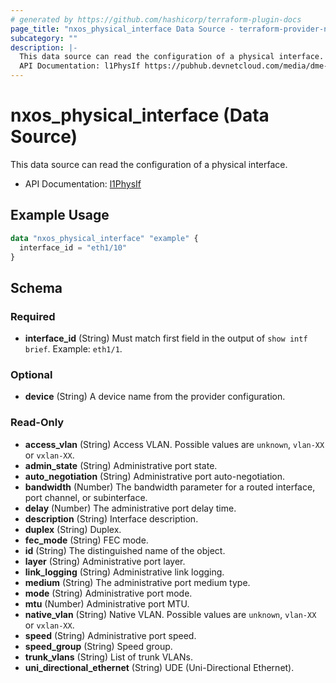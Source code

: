 ```yaml
---
# generated by https://github.com/hashicorp/terraform-plugin-docs
page_title: "nxos_physical_interface Data Source - terraform-provider-nxos"
subcategory: ""
description: |-
  This data source can read the configuration of a physical interface.
  API Documentation: l1PhysIf https://pubhub.devnetcloud.com/media/dme-docs-10-2-2/docs/System/l1:PhysIf/
---
```


# nxos_physical_interface (Data Source)

This data source can read the configuration of a physical interface.

- API Documentation: [l1PhysIf](https://pubhub.devnetcloud.com/media/dme-docs-10-2-2/docs/System/l1:PhysIf/)

## Example Usage

```terraform
data "nxos_physical_interface" "example" {
  interface_id = "eth1/10"
}
```

<!-- schema generated by tfplugindocs -->
## Schema

### Required

- **interface_id** (String) Must match first field in the output of `show intf brief`. Example: `eth1/1`.

### Optional

- **device** (String) A device name from the provider configuration.

### Read-Only

- **access_vlan** (String) Access VLAN. Possible values are `unknown`, `vlan-XX` or `vxlan-XX`.
- **admin_state** (String) Administrative port state.
- **auto_negotiation** (String) Administrative port auto-negotiation.
- **bandwidth** (Number) The bandwidth parameter for a routed interface, port channel, or subinterface.
- **delay** (Number) The administrative port delay time.
- **description** (String) Interface description.
- **duplex** (String) Duplex.
- **fec_mode** (String) FEC mode.
- **id** (String) The distinguished name of the object.
- **layer** (String) Administrative port layer.
- **link_logging** (String) Administrative link logging.
- **medium** (String) The administrative port medium type.
- **mode** (String) Administrative port mode.
- **mtu** (Number) Administrative port MTU.
- **native_vlan** (String) Native VLAN. Possible values are `unknown`, `vlan-XX` or `vxlan-XX`.
- **speed** (String) Administrative port speed.
- **speed_group** (String) Speed group.
- **trunk_vlans** (String) List of trunk VLANs.
- **uni_directional_ethernet** (String) UDE (Uni-Directional Ethernet).


